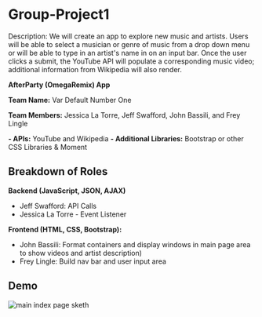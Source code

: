 # Group-Project1
Description: We will create an app to explore new music and artists. Users will be able to select a musician or genre of music from a drop down menu or will be able to type in an artist's name in on an input bar. Once the user clicks a submit, the YouTube API will populate a corresponding music video; additional information from Wikipedia will also render.

**AfterParty (OmegaRemix) App**

**Team Name:** Var Default Number One

**Team Members:** Jessica La Torre, Jeff Swafford, John Bassili, and Frey Lingle

**- APIs:** YouTube and Wikipedia
**- Additional Libraries:** Bootstrap or other CSS Libraries & Moment

## Breakdown of Roles

**Backend (JavaScript, JSON, AJAX)**
- Jeff Swafford: API Calls
- Jessica La Torre - Event Listener
  
**Frontend (HTML, CSS, Bootstrap):**
- John Bassili: Format containers and display windows in main page area to show videos and artist description)
- Frey Lingle: Build nav bar and user input area

## Demo
![main index page sketh](https://github.com/jessicalatorre/groupproject1/blob/master/Assets/Images/design_draft.jpg)
